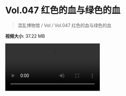# Vol.047 红色的血与绿色的血

> 混乱博物馆 / Vol / Vol.047 红色的血与绿色的血

**视频大小**: 37.22 MB

<div class="video"><video src="https://file.hsyhx.top/archive/混乱博物馆/Vol/047.mp4" controls preload>🤔 您的浏览器不支持 video 标签</video></div>